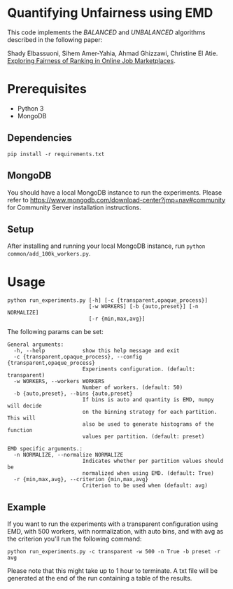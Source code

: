 # Quantifying Unfairness using EMD
This code implements the _BALANCED_ and _UNBALANCED_ algorithms described in the following paper:

Shady Elbassuoni, Sihem Amer-Yahia, Ahmad Ghizzawi, Christine El Atie. 
[Exploring Fairness of Ranking in Online Job Marketplaces](https://openproceedings.org/2019/conf/edbt/EDBT19_paper_230.pdf). 

# Prerequisites
- Python 3
- MongoDB

## Dependencies
```pip install -r requirements.txt```

## MongoDB
You should have a local MongoDB instance to run the experiments. Please refer to 
https://www.mongodb.com/download-center?jmp=nav#community for Community Server installation 
instructions.

## Setup
After installing and running your local MongoDB instance, run ```python common/add_100k_workers.py```.

# Usage
```
python run_experiments.py [-h] [-c {transparent,opaque_process}]
                          [-w WORKERS] [-b {auto,preset}] [-n NORMALIZE]
                          [-r {min,max,avg}]
```

The following params can be set:
```
General arguments:
  -h, --help            show this help message and exit
  -c {transparent,opaque_process}, --config {transparent,opaque_process}
                        Experiments configuration. (default: transparent)
  -w WORKERS, --workers WORKERS
                        Number of workers. (default: 50)
  -b {auto,preset}, --bins {auto,preset}
                        If bins is auto and quantity is EMD, numpy will decide
                        on the binning strategy for each partition. This will
                        also be used to generate histograms of the function
                        values per partition. (default: preset)

EMD specific arguments.:
  -n NORMALIZE, --normalize NORMALIZE
                        Indicates whether per partition values should be
                        normalized when using EMD. (default: True)
  -r {min,max,avg}, --criterion {min,max,avg}
                        Criterion to be used when (default: avg)
```

## Example
If you want to run the experiments with a transparent configuration using EMD, with 500 workers, 
with normalization, with auto bins, and with avg as the criterion you'll run the following command:

```python run_experiments.py -c transparent -w 500 -n True -b preset -r avg```

Please note that this might take up to 1 hour to terminate. A txt file will be generated at the end of the run containing
a table of the results.

